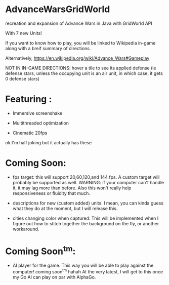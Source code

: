 # AdvanceWarsGridWorld
recreation and expansion of Advance Wars in Java with GridWorld API

With 7 new Units!

If you want to know how to play, you will be linked to Wikipedia in-game along with a breif summary of directions. 

Alternatively, https://en.wikipedia.org/wiki/Advance_Wars#Gameplay

NOT IN IN-GAME DIRECTIONS: hover a tile to see its applied defense (ie defense stars, unless the occupying unit is an air unit, in which case, it gets 0 defense stars)

# Featuring :

 - Immersive screenshake
 
 - Multithreaded optimization
 
 - Cinematic 20fps
 
ok I'm half joking but it actually has these

# Coming Soon:

 - fps target: this will support 20,60,120,and 144 fps. A custom target will probably be supported as well. WARNING: if your computer can't handle it, it may lag more than before. Also this won't really help responsiveness or fluidity that much.
 
 - descriptions for new (custom added) units: I mean, you can kinda guess what they do at the moment, but I will release this.
 
 - cities changing color when captured: This will be implemented when I figure out how to stitch together the background on the fly, or another workaround.
 
 # Coming Soon<sup>tm</sup>:
 
 - AI player for the game. This way you will be able to play against the computer! coming soon<sup>tm</sup> hahah At the very latest, I will get to this once my Go AI can play on par with AlphaGo.
 

